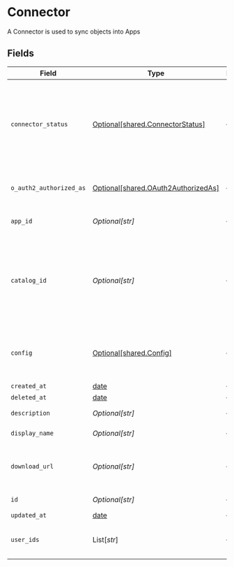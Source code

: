 # Connector

A Connector is used to sync objects into Apps


## Fields

| Field                                                                                                                                                                            | Type                                                                                                                                                                             | Required                                                                                                                                                                         | Description                                                                                                                                                                      |
| -------------------------------------------------------------------------------------------------------------------------------------------------------------------------------- | -------------------------------------------------------------------------------------------------------------------------------------------------------------------------------- | -------------------------------------------------------------------------------------------------------------------------------------------------------------------------------- | -------------------------------------------------------------------------------------------------------------------------------------------------------------------------------- |
| `connector_status`                                                                                                                                                               | [Optional[shared.ConnectorStatus]](../../models/shared/connectorstatus.md)                                                                                                       | :heavy_minus_sign:                                                                                                                                                               | The status field on the connector is used to track the status of the connectors sync, and when syncing last started, completed, or caused the connector to update.               |
| `o_auth2_authorized_as`                                                                                                                                                          | [Optional[shared.OAuth2AuthorizedAs]](../../models/shared/oauth2authorizedas.md)                                                                                                 | :heavy_minus_sign:                                                                                                                                                               | OAuth2AuthorizedAs tracks the user that OAuthed with the connector.                                                                                                              |
| `app_id`                                                                                                                                                                         | *Optional[str]*                                                                                                                                                                  | :heavy_minus_sign:                                                                                                                                                               | The id of the app the connector is associated with.                                                                                                                              |
| `catalog_id`                                                                                                                                                                     | *Optional[str]*                                                                                                                                                                  | :heavy_minus_sign:                                                                                                                                                               | The catalogId describes which catalog entry this connector is an instance of. For example, every Okta connector will have the same catalogId indicating it is an Okta connector. |
| `config`                                                                                                                                                                         | [Optional[shared.Config]](../../models/shared/config.md)                                                                                                                         | :heavy_minus_sign:                                                                                                                                                               | Contains an arbitrary serialized message along with a @type that describes the type of the serialized message.                                                                   |
| `created_at`                                                                                                                                                                     | [date](https://docs.python.org/3/library/datetime.html#date-objects)                                                                                                             | :heavy_minus_sign:                                                                                                                                                               | N/A                                                                                                                                                                              |
| `deleted_at`                                                                                                                                                                     | [date](https://docs.python.org/3/library/datetime.html#date-objects)                                                                                                             | :heavy_minus_sign:                                                                                                                                                               | N/A                                                                                                                                                                              |
| `description`                                                                                                                                                                    | *Optional[str]*                                                                                                                                                                  | :heavy_minus_sign:                                                                                                                                                               | The description of the connector.                                                                                                                                                |
| `display_name`                                                                                                                                                                   | *Optional[str]*                                                                                                                                                                  | :heavy_minus_sign:                                                                                                                                                               | The display name of the connector.                                                                                                                                               |
| `download_url`                                                                                                                                                                   | *Optional[str]*                                                                                                                                                                  | :heavy_minus_sign:                                                                                                                                                               | The downloadUrl for a spreadsheet if the connector was created from uploading a file.                                                                                            |
| `id`                                                                                                                                                                             | *Optional[str]*                                                                                                                                                                  | :heavy_minus_sign:                                                                                                                                                               | The id of the connector.                                                                                                                                                         |
| `updated_at`                                                                                                                                                                     | [date](https://docs.python.org/3/library/datetime.html#date-objects)                                                                                                             | :heavy_minus_sign:                                                                                                                                                               | N/A                                                                                                                                                                              |
| `user_ids`                                                                                                                                                                       | List[*str*]                                                                                                                                                                      | :heavy_minus_sign:                                                                                                                                                               | The userIds field is used to define the integration owners of the connector.                                                                                                     |